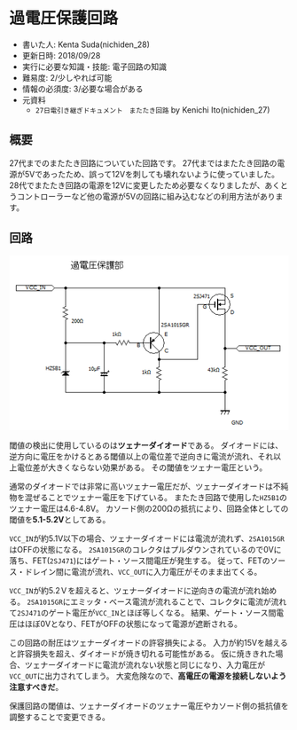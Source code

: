 # 過電圧保護回路
- 書いた人: Kenta Suda(nichiden_28)
- 更新日時: 2018/09/28
- 実行に必要な知識・技能: 電子回路の知識
- 難易度: 2/少しやれば可能
- 情報の必須度: 3/必要な場合がある
- 元資料
  + `27日電引き継ぎドキュメント　またたき回路` by Kenichi Ito(nichiden_27)

## 概要
27代までのまたたき回路についていた回路です。
27代まではまたたき回路の電源が5Vであったため、誤って12Vを刺しても壊れないように使っていました。
28代でまたたき回路の電源を12Vに変更したため必要なくなりましたが、あくとうコントローラーなど他の電源が5Vの回路に組み込むなどの利用方法があります。

## 回路

![過電圧保護回路](_media/protection.png)

閾値の検出に使用しているのは**ツェナーダイオード**である。
ダイオードには、逆方向に電圧をかけるとある閾値以上の電位差で逆向きに電流が流れ、それ以上電位差が大きくならない効果がある。
その閾値をツェナー電圧という。

通常のダイオードでは非常に高いツェナー電圧だが、ツェナーダイオードは不純物を混ぜることでツェナー電圧を下げている。
またたき回路で使用した`HZ5B1`のツェナー電圧は4.6-4.8V。
カソード側の200Ωの抵抗により、回路全体としての閾値を**5.1-5.2V**としてある。

`VCC_IN`が約5.1V以下の場合、ツェナーダイオードには電流が流れず、`2SA1015GR`はOFFの状態になる。
`2SA1015GR`のコレクタはプルダウンされているので0Vに落ち、FET(`2SJ471`)にはゲート・ソース間電圧が発生する。
従って、FETのソース・ドレイン間に電流が流れ、`VCC_OUT`に入力電圧がそのまま出てくる。

`VCC_IN`が約5.2Ｖを超えると、ツェナーダイオードに逆向きの電流が流れ始める。
`2SA1015GR`にエミッタ・ベース電流が流れることで、コレクタに電流が流れて`2SJ471`のゲート電圧が`VCC_IN`とほぼ等しくなる。
結果、ゲート・ソース間電圧はほぼ0Vとなり、FETがOFFの状態になって電源が遮断される。

この回路の耐圧はツェナーダイオードの許容損失による。
入力が約15Vを越えると許容損失を超え、ダイオードが焼き切れる可能性がある。
仮に焼ききれた場合、ツェナーダイオードに電流が流れない状態と同じになり、入力電圧が`VCC_OUT`に出力されてしまう。
大変危険なので、**高電圧の電源を接続しないよう注意すべきだ**。

保護回路の閾値は、ツェナーダイオードのツェナー電圧やカソード側の抵抗値を調整することで変更できる。
